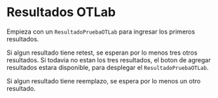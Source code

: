 # Resultados OTLab

Empieza con un `ResultadoPruebaOTLab` para ingresar los primeros resultados.

Si algun resultado tiene retest, se esperan por lo menos tres otros resultados.
    Si todavia no estan los tres resultados, el boton de agregar resultados estara disponible, para desplegar el `ResultadoPruebaOTLab`.

Si algun resultado tiene reemplazo, se espera por lo menos un otro resultado.
    
